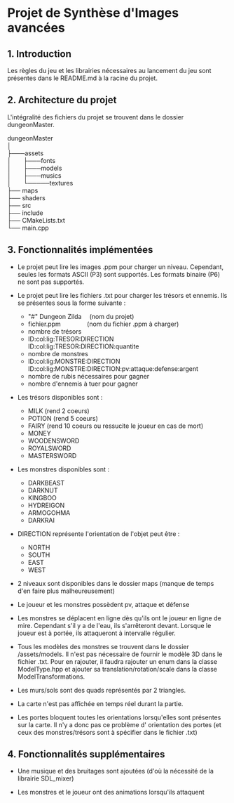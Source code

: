 # Projet de Synthèse d'Images avancées

## 1. Introduction

Les règles du jeu et les librairies nécessaires au lancement du jeu sont présentes dans le README.md à la racine du
projet.

## 2. Architecture du projet

L'intégralité des fichiers du projet se trouvent dans le dossier dungeonMaster.

dungeonMaster   
│  
├───assets  
│&emsp;&emsp;├───fonts  
│&emsp;&emsp;├───models  
│&emsp;&emsp;├───musics  
│&emsp;&emsp;└─────textures  
├── maps  
├── shaders  
├── src  
├── include  
├── CMakeLists.txt  
└── main.cpp

## 3. Fonctionnalités implémentées

- Le projet peut lire les images .ppm pour charger un niveau. Cependant, seules les formats ASCII (P3) sont supportés.
  Les formats binaire (P6) ne sont pas supportés.
- Le projet peut lire les fichiers .txt pour charger les trésors et ennemis. Ils se présentes sous la forme suivante :
    - "#" Dungeon Zilda &emsp;(nom du projet)
    - fichier.ppm &emsp;&emsp;&emsp;&emsp;(nom du fichier .ppm à charger)
    - nombre de trésors
    - ID:col:lig:TRESOR:DIRECTION &emsp;&emsp; ID:col:lig:TRESOR:DIRECTION:quantite
    - nombre de monstres
    - ID:col:lig:MONSTRE:DIRECTION &emsp;&emsp; ID:col:lig:MONSTRE:DIRECTION:pv:attaque:defense:argent
    - nombre de rubis nécessaires pour gagner
    - nombre d'ennemis à tuer pour gagner


- Les trésors disponibles sont :
    - MILK (rend 2 coeurs)
    - POTION (rend 5 coeurs)
    - FAIRY (rend 10 coeurs ou ressucite le joueur en cas de mort)
    - MONEY
    - WOODENSWORD
    - ROYALSWORD
    - MASTERSWORD


- Les monstres disponibles sont :
    - DARKBEAST
    - DARKNUT
    - KINGBOO
    - HYDREIGON
    - ARMOGOHMA
    - DARKRAI


- DIRECTION représente l'orientation de l'objet peut être :
    - NORTH
    - SOUTH
    - EAST
    - WEST

- 2 niveaux sont disponibles dans le dossier maps (manque de temps d'en faire plus malheureusement)


- Le joueur et les monstres possèdent pv, attaque et défense


- Les monstres se déplacent en ligne dès qu'ils ont le joueur en ligne de mire. Cependant s'il y a de l'eau, ils
  s'arrêteront devant. Lorsque le joueur est à portée, ils attaqueront à intervalle régulier.


- Tous les modèles des monstres se trouvent dans le dossier /assets/models. Il n'est pas nécessaire de fournir le modèle
  3D dans le fichier .txt. Pour en rajouter, il faudra rajouter un enum dans la classe ModelType.hpp et ajouter sa
  translation/rotation/scale dans la classe ModelTransformations.


- Les murs/sols sont des quads représentés par 2 triangles.


- La carte n'est pas affichée en temps réel durant la partie.

- Les portes bloquent toutes les orientations lorsqu'elles sont présentes sur la carte. Il n'y a donc pas ce problème d'
  orientation des portes (et ceux des monstres/trésors sont à spécifier dans le fichier .txt)

## 4. Fonctionnalités supplémentaires

- Une musique et des bruitages sont ajoutées (d'où la nécessité de la librairie SDL_mixer)

- Les monstres et le joueur ont des animations lorsqu'ils attaquent